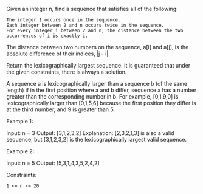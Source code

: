 Given an integer n, find a sequence that satisfies all of the following:

    The integer 1 occurs once in the sequence.
    Each integer between 2 and n occurs twice in the sequence.
    For every integer i between 2 and n, the distance between the two occurrences of i is exactly i.

The distance between two numbers on the sequence, a[i] and a[j], is the absolute difference of their indices, |j - i|.

Return the lexicographically largest sequence. It is guaranteed that under the given constraints, there is always a solution.

A sequence a is lexicographically larger than a sequence b (of the same length) if in the first position where a and b differ, sequence a has a number greater than the corresponding number in b. For example, [0,1,9,0] is lexicographically larger than [0,1,5,6] because the first position they differ is at the third number, and 9 is greater than 5.

 

Example 1:

Input: n = 3
Output: [3,1,2,3,2]
Explanation: [2,3,2,1,3] is also a valid sequence, but [3,1,2,3,2] is the lexicographically largest valid sequence.

Example 2:

Input: n = 5
Output: [5,3,1,4,3,5,2,4,2]

 

Constraints:

    1 <= n <= 20

